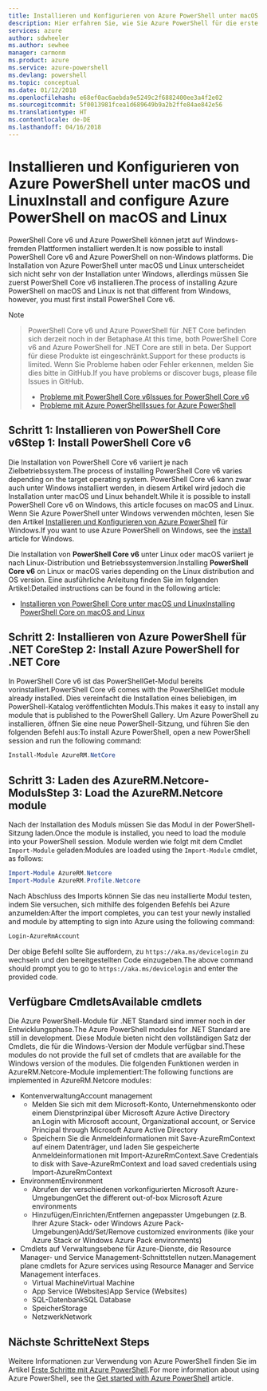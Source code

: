```yaml
---
title: Installieren und Konfigurieren von Azure PowerShell unter macOS und Linux | Microsoft-Dokumentation
description: Hier erfahren Sie, wie Sie Azure PowerShell für die erste Verwendung unter macOS und Linux installieren und konfigurieren.
services: azure
author: sdwheeler
ms.author: sewhee
manager: carmonm
ms.product: azure
ms.service: azure-powershell
ms.devlang: powershell
ms.topic: conceptual
ms.date: 01/12/2018
ms.openlocfilehash: e68ef0ac6aebda9e5249c2f6882400ee3a4f2e02
ms.sourcegitcommit: 5f0013981fcea1d689649b9a2b2ffe84ae842e56
ms.translationtype: HT
ms.contentlocale: de-DE
ms.lasthandoff: 04/16/2018
---
```

# <a name="install-and-configure-azure-powershell-on-macos-and-linux"></a><span data-ttu-id="23dec-103">Installieren und Konfigurieren von Azure PowerShell unter macOS und Linux</span><span class="sxs-lookup"><span data-stu-id="23dec-103">Install and configure Azure PowerShell on macOS and Linux</span></span>

<span data-ttu-id="23dec-104">PowerShell Core v6 und Azure PowerShell können jetzt auf Windows-fremden Plattformen installiert werden.</span><span class="sxs-lookup"><span data-stu-id="23dec-104">It is now possible to install PowerShell Core v6 and Azure PowerShell on non-Windows platforms.</span></span>
<span data-ttu-id="23dec-105">Die Installation von Azure PowerShell unter macOS und Linux unterscheidet sich nicht sehr von der Installation unter Windows, allerdings müssen Sie zuerst PowerShell Core v6 installieren.</span><span class="sxs-lookup"><span data-stu-id="23dec-105">The process of installing Azure PowerShell on macOS and Linux is not that different from Windows, however, you must first install PowerShell Core v6.</span></span>

> [!NOTE]

> <span data-ttu-id="23dec-106">PowerShell Core v6 und Azure PowerShell für .NET Core befinden sich derzeit noch in der Betaphase.</span><span class="sxs-lookup"><span data-stu-id="23dec-106">At this time, both PowerShell Core v6 and Azure PowerShell for .NET Core are still in beta.</span></span>
> <span data-ttu-id="23dec-107">Der Support für diese Produkte ist eingeschränkt.</span><span class="sxs-lookup"><span data-stu-id="23dec-107">Support for these products is limited.</span></span> <span data-ttu-id="23dec-108">Wenn Sie Probleme haben oder Fehler erkennen, melden Sie dies bitte in GitHub.</span><span class="sxs-lookup"><span data-stu-id="23dec-108">If you have problems or discover bugs, please file Issues in GitHub.</span></span>
>
> * [<span data-ttu-id="23dec-109">Probleme mit PowerShell Core v6</span><span class="sxs-lookup"><span data-stu-id="23dec-109">Issues for PowerShell Core v6</span></span>](https://github.com/PowerShell/PowerShell/issues)
> * [<span data-ttu-id="23dec-110">Probleme mit Azure PowerShell</span><span class="sxs-lookup"><span data-stu-id="23dec-110">Issues for Azure PowerShell</span></span>](https://github.com/azure/azure-docs-powershell/issues)

## <a name="step-1-install-powershell-core-v6"></a><span data-ttu-id="23dec-111">Schritt 1: Installieren von PowerShell Core v6</span><span class="sxs-lookup"><span data-stu-id="23dec-111">Step 1: Install PowerShell Core v6</span></span>

<span data-ttu-id="23dec-112">Die Installation von PowerShell Core v6 variiert je nach Zielbetriebssystem.</span><span class="sxs-lookup"><span data-stu-id="23dec-112">The process of installing PowerShell Core v6 varies depending on the target operating system.</span></span>
<span data-ttu-id="23dec-113">PowerShell Core v6 kann zwar auch unter Windows installiert werden, in diesem Artikel wird jedoch die Installation unter macOS und Linux behandelt.</span><span class="sxs-lookup"><span data-stu-id="23dec-113">While it is possible to install PowerShell Core v6 on Windows, this article focuses on macOS and Linux.</span></span> <span data-ttu-id="23dec-114">Wenn Sie Azure PowerShell unter Windows verwenden möchten, lesen Sie den Artikel [Installieren und Konfigurieren von Azure PowerShell](./install-azurerm-ps.md) für Windows.</span><span class="sxs-lookup"><span data-stu-id="23dec-114">If you want to use Azure PowerShell on Windows, see the [install](./install-azurerm-ps.md) article for Windows.</span></span>

<span data-ttu-id="23dec-115">Die Installation von **PowerShell Core v6** unter Linux oder macOS variiert je nach Linux-Distribution und Betriebssystemversion.</span><span class="sxs-lookup"><span data-stu-id="23dec-115">Installing **PowerShell Core v6** on Linux or macOS varies depending on the Linux distribution and OS version.</span></span>
<span data-ttu-id="23dec-116">Eine ausführliche Anleitung finden Sie im folgenden Artikel:</span><span class="sxs-lookup"><span data-stu-id="23dec-116">Detailed instructions can be found in the following article:</span></span>

- [<span data-ttu-id="23dec-117">Installieren von PowerShell Core unter macOS und Linux</span><span class="sxs-lookup"><span data-stu-id="23dec-117">Installing PowerShell Core on macOS and Linux</span></span>](/powershell/scripting/setup/installing-powershell-core-on-macos-and-linux)

## <a name="step-2-install-azure-powershell-for-net-core"></a><span data-ttu-id="23dec-118">Schritt 2: Installieren von Azure PowerShell für .NET Core</span><span class="sxs-lookup"><span data-stu-id="23dec-118">Step 2: Install Azure PowerShell for .NET Core</span></span>

<span data-ttu-id="23dec-119">In PowerShell Core v6 ist das PowerShellGet-Modul bereits vorinstalliert.</span><span class="sxs-lookup"><span data-stu-id="23dec-119">PowerShell Core v6 comes with the PowerShellGet module already installed.</span></span> <span data-ttu-id="23dec-120">Dies vereinfacht die Installation eines beliebigen, im PowerShell-Katalog veröffentlichten Moduls.</span><span class="sxs-lookup"><span data-stu-id="23dec-120">This makes it easy to install any module that is published to the PowerShell Gallery.</span></span> <span data-ttu-id="23dec-121">Um Azure PowerShell zu installieren, öffnen Sie eine neue PowerShell-Sitzung, und führen Sie den folgenden Befehl aus:</span><span class="sxs-lookup"><span data-stu-id="23dec-121">To install Azure PowerShell, open a new PowerShell session and run the following command:</span></span>

```powershell
Install-Module AzureRM.NetCore
```

## <a name="step-3-load-the-azurermnetcore-module"></a><span data-ttu-id="23dec-122">Schritt 3: Laden des AzureRM.Netcore-Moduls</span><span class="sxs-lookup"><span data-stu-id="23dec-122">Step 3: Load the AzureRM.Netcore module</span></span>

<span data-ttu-id="23dec-123">Nach der Installation des Moduls müssen Sie das Modul in der PowerShell-Sitzung laden.</span><span class="sxs-lookup"><span data-stu-id="23dec-123">Once the module is installed, you need to load the module into your PowerShell session.</span></span> <span data-ttu-id="23dec-124">Module werden wie folgt mit dem Cmdlet `Import-Module` geladen:</span><span class="sxs-lookup"><span data-stu-id="23dec-124">Modules are loaded using the `Import-Module` cmdlet, as follows:</span></span>

```powershell
Import-Module AzureRM.Netcore
Import-Module AzureRM.Profile.Netcore
```

<span data-ttu-id="23dec-125">Nach Abschluss des Imports können Sie das neu installierte Modul testen, indem Sie versuchen, sich mithilfe des folgenden Befehls bei Azure anzumelden:</span><span class="sxs-lookup"><span data-stu-id="23dec-125">After the import completes, you can test your newly installed and module by attempting to sign into Azure using the following command:</span></span>

```powershell
Login-AzureRmAccount
```

<span data-ttu-id="23dec-126">Der obige Befehl sollte Sie auffordern, zu `https://aka.ms/devicelogin` zu wechseln und den bereitgestellten Code einzugeben.</span><span class="sxs-lookup"><span data-stu-id="23dec-126">The above command should prompt you to go to `https://aka.ms/devicelogin` and enter the provided code.</span></span>

## <a name="available-cmdlets"></a><span data-ttu-id="23dec-127">Verfügbare Cmdlets</span><span class="sxs-lookup"><span data-stu-id="23dec-127">Available cmdlets</span></span>

<span data-ttu-id="23dec-128">Die Azure PowerShell-Module für .NET Standard sind immer noch in der Entwicklungsphase.</span><span class="sxs-lookup"><span data-stu-id="23dec-128">The Azure PowerShell modules for .NET Standard are still in development.</span></span> <span data-ttu-id="23dec-129">Diese Module bieten nicht den vollständigen Satz der Cmdlets, die für die Windows-Version der Module verfügbar sind.</span><span class="sxs-lookup"><span data-stu-id="23dec-129">These modules do not provide the full set of cmdlets that are available for the Windows version of the modules.</span></span> <span data-ttu-id="23dec-130">Die folgenden Funktionen werden in AzureRM.Netcore-Module implementiert:</span><span class="sxs-lookup"><span data-stu-id="23dec-130">The following functions are implemented in AzureRM.Netcore modules:</span></span>

* <span data-ttu-id="23dec-131">Kontenverwaltung</span><span class="sxs-lookup"><span data-stu-id="23dec-131">Account management</span></span>
  - <span data-ttu-id="23dec-132">Melden Sie sich mit dem Microsoft-Konto, Unternehmenskonto oder einem Dienstprinzipal über Microsoft Azure Active Directory an.</span><span class="sxs-lookup"><span data-stu-id="23dec-132">Login with Microsoft account, Organizational account, or Service Principal through Microsoft Azure Active Directory</span></span>
  - <span data-ttu-id="23dec-133">Speichern Sie die Anmeldeinformationen mit Save-AzureRmContext auf einem Datenträger, und laden Sie gespeicherte Anmeldeinformationen mit Import-AzureRmContext.</span><span class="sxs-lookup"><span data-stu-id="23dec-133">Save Credentials to disk with Save-AzureRmContext and load saved credentials using Import-AzureRmContext</span></span>
* <span data-ttu-id="23dec-134">Environment</span><span class="sxs-lookup"><span data-stu-id="23dec-134">Environment</span></span>
  - <span data-ttu-id="23dec-135">Abrufen der verschiedenen vorkonfigurierten Microsoft Azure-Umgebungen</span><span class="sxs-lookup"><span data-stu-id="23dec-135">Get the different out-of-box Microsoft Azure environments</span></span>
  - <span data-ttu-id="23dec-136">Hinzufügen/Einrichten/Entfernen angepasster Umgebungen (z.B. Ihrer Azure Stack- oder Windows Azure Pack-Umgebungen)</span><span class="sxs-lookup"><span data-stu-id="23dec-136">Add/Set/Remove customized environments (like your Azure Stack or Windows Azure Pack environments)</span></span>
* <span data-ttu-id="23dec-137">Cmdlets auf Verwaltungsebene für Azure-Dienste, die Resource Manager- und Service Management-Schnittstellen nutzen.</span><span class="sxs-lookup"><span data-stu-id="23dec-137">Management plane cmdlets for Azure services using Resource Manager and Service Management interfaces.</span></span>
  - <span data-ttu-id="23dec-138">Virtual Machine</span><span class="sxs-lookup"><span data-stu-id="23dec-138">Virtual Machine</span></span>
  - <span data-ttu-id="23dec-139">App Service (Websites)</span><span class="sxs-lookup"><span data-stu-id="23dec-139">App Service (Websites)</span></span>
  - <span data-ttu-id="23dec-140">SQL-Datenbank</span><span class="sxs-lookup"><span data-stu-id="23dec-140">SQL Database</span></span>
  - <span data-ttu-id="23dec-141">Speicher</span><span class="sxs-lookup"><span data-stu-id="23dec-141">Storage</span></span>
  - <span data-ttu-id="23dec-142">Netzwerk</span><span class="sxs-lookup"><span data-stu-id="23dec-142">Network</span></span>

## <a name="next-steps"></a><span data-ttu-id="23dec-143">Nächste Schritte</span><span class="sxs-lookup"><span data-stu-id="23dec-143">Next Steps</span></span>

<span data-ttu-id="23dec-144">Weitere Informationen zur Verwendung von Azure PowerShell finden Sie im Artikel [Erste Schritte mit Azure PowerShell](get-started-azureps.md).</span><span class="sxs-lookup"><span data-stu-id="23dec-144">For more information about using Azure PowerShell, see the [Get started with Azure PowerShell](get-started-azureps.md) article.</span></span>
